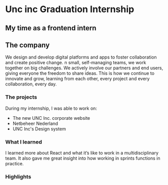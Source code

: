 # Unc inc Graduation Internship
## My time as a frontend intern
## The company
We design and develop digital platforms and apps to foster collaboration and create positive change.
n small, self-managing teams, we work together on big challenges. We actively involve our partners and end users, giving everyone the freedom to share ideas. This is how we continue to innovate and grow, learning from each other, every project and every collaboration, every day.

### The projects
During my internship, I was able to work on:
- The new UNC Inc. corporate website
- Netbeheer Nederland
- UNC Inc's Design system

### What I learned
I learned more about React and what it’s like to work in a multidisciplinary team. It also gave me great insight into how working in sprints functions in practice.


### Highlights

##

##
